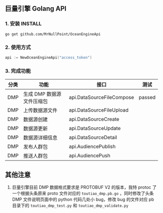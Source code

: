 ## 巨量引擎 Golang API

### 1. 安装 INSTALL

```shell
go get github.com/MrNullPoint/OceanEngineApi
```

### 2. 使用方式

```go
api := NewOceanEngineApi("access_token")
```

### 3. 完成功能

| 分类 | 功能                      | 接口                      | 测试   |
| ---- | ------------------------- | ------------------------- | ------ |
| DMP  | 生成 DMP 数据源文件压缩包 | api.DataSourceFileCompose | passed |
| DMP  | 上传数据源文件            | api.DataSourceFileUpload  |        |
| DMP  | 数据源创建                | api.DataSourceCreate      |        |
| DMP  | 数据源更新                | api.DataSourceUpdate      |        |
| DMP  | 数据源详细信息            | api.DataSourceDetail      |        |
| DMP  | 发布人群包                | api.AudiencePublish       |        |
| DMP  | 推送人群包                | api.AudiencePush          |        |

## 其他注意

1. 巨量引擎目前 DMP 数据格式要求是 PROTOBUF V2 的版本，我特 protoc 了一个根据头条原来 proto 文件对应的 `toutiao_dmp.pb.go` ，同时修改了头条 DMP 文件说明页面中的 python 代码几处小 bug，修改 bug 的文件对应 pb 目录下的 `toutiao_dmp_test.py` 和 `toutiao_dmp_validate.py`